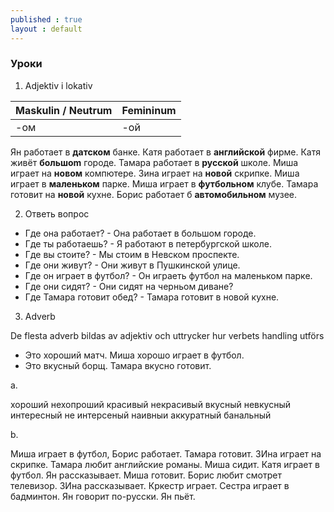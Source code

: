 ```yaml
---
published : true
layout : default
---
```


### Уроки

1. Adjektiv i lokativ

| Maskulin / Neutrum | Femininum |
------------- | -------------
| -ом | -ой |

Ян работает в **датском** банке. Катя работает в **английской** фирме. Катя живёт **большоm** городе.
Тамара работает в **русской** школе. Миша играет на **новом** компютере. Зина играет на **новой** скрипке. 
Миша играет в **маленьком** парке. Миша играет в **футбольном** клубе.
Тамара готовит на **новой** кухне. Борис работает б **автомобильном** музее. 

2. Ответь вопрос

- Где она работает? - Она работает в большом городе. 
- Где ты работаешь? - Я работают в петербургской школе.
- Где вы стоите?    - Мы стоим в Невском проспекте.
- Где они живут?    - Они живут в Пушкинской улице.
- Где он играет в футбол? - Он играеть футбол на маленьком парке.
- Где они сидят?     - Они сидят на черньом диване? 
- Где Тамара готовит обед? - Тамара готовит в новой кухне.

3. Adverb

De flesta adverb bildas av adjektiv och uttrycker hur verbets handling utförs

- Это хороший матч. Миша хорошо играет в футбол.
- Это вкусный борщ. Тамара вкусно готовит.

a.

хороший
нехопроший
красивый
некрасивый
вкусный
невкусный
интересный
не интерсеный
наивныи аккуратный 
банальный

b.

Миша играет в футбол, Борис работает. Тамара готовит. ЗИна играет на скрипке. Тамара любит английские романы. Миша сидит. Катя играет в футбол. Ян рассказывает. Миша готовит. Борис любит смотрет телевизор. ЗИна рассказывает. Кркестр играет. Сестра играет в бадминтон. Ян говорит по-русски. Ян пьёт. 

